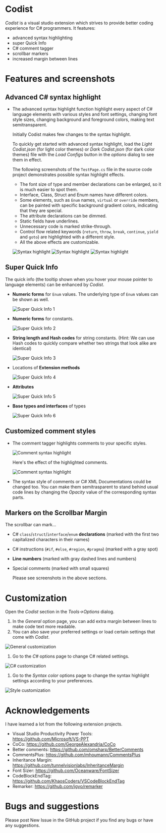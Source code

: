 # Codist
*Codist* is a visual studio extension which strives to provide better coding experience for C# programmers. It features:
* advanced syntax highlighting
* super Quick Info
* C# comment tagger
* scrollbar markers
* increased margin between lines

# Features and screenshots

## Advanced C# syntax highlight
* The advanced syntax highlight function highlight every aspect of C# language elements with various styles and font settings, changing font style sizes, changing background and foreground colors, making text semitransparent.

  Initially Codist makes few changes to the syntax highlight.

  To quickly get started with advanced syntax highlight, load the *Light Codist.json* (for light color themes) or *Dark Codist.json* (for dark color themes) file with the *Load Configs* button in the *options* dialog to see them in effect.

  The following screenshots of the `TestPage.cs` file in the source code project demonstrates possible syntax highlight effects.

  * The font size of type and member declarations can be enlarged, so it is much easier to spot them.
  * Interface, Class, Struct and Enum names have different colors.
  * Some elements, such as `Enum` names, `virtual` or `override` members, can be painted with specific background gradient colors, indicating that they are special.
  * The attribute declarations can be dimmed.
  * Static fields have underlines.
  * Unnecessary code is marked strike-through.
  * Control flow related keywords (`return`, `throw`, `break`, `continue`, `yield` and `goto`) are highlighted with a different style.
  * All the above effects are customizable.
 
  ![Syntax highlight](doc/highlight1.png)
  ![Syntax highlight](doc/highlight2.png)
  ![Syntax highlight](doc/highlight3.png)

## Super Quick Info

The quick info (the tooltip shown when you hover your mouse pointer to language elements) can be enhanced by *Codist*.

* **Numeric forms** for `Enum` values. The underlying type of `Enum` values can be shown as well.

  ![Super Quick Info 1](doc/super-quick-info-1.png)

* **Numeric forms** for constants.

  ![Super Quick Info 2](doc/super-quick-info-2.png)

* **String length and Hash codes** for string constants. (Hint: We can use Hash codes to quickly compare whether two strings that look alike are identical)

  ![Super Quick Info 3](doc/super-quick-info-3.png)

* Locations of **Extension methods**

  ![Super Quick Info 4](doc/super-quick-info-4.png)

* **Attributes**

  ![Super Quick Info 5](doc/super-quick-info-5.png)

* **Base types and interfaces** of types

  ![Super Quick Info 6](doc/super-quick-info-6.png)

## Customized comment styles
* The comment tagger highlights comments to your specific styles.

  ![Comment syntax highlight](doc/comment-tagger-options.png)

  Here's the effect of the highlighted comments.

  ![Comment syntax highlight](doc/syntax-highlight-comments.png)

* The syntax style of comments or C# XML Documentations could be changed too. You can make them semitrasparent to stand behind usual code lines by changing the *Opacity* value of the corresponding syntax parts.

## Markers on the Scrollbar Margin

The scrollbar can mark...

* C# `class`/`struct`/`interface`/`enum` **declarations** (marked with the first two capitalized characters in their names)
* C# instructions (`#if`, `#else`, `#region`, `#pragma`) (marked with a gray spot)
* **Line numbers** (marked with gray dashed lines and numbers)
* Special comments (marked with small squares)

  Please see screenshots in the above sections.


# Customization
  Open the *Codist* section in the *Tools->Options* dialog.

1. In the *General* option page, you can add extra margin between lines to make code text more readable.
2. You can also save your preferred settings or load certain settings that come with *Codist*.

  ![General customization](doc/general-options.png)

1. Go to the *C#* options page to change C# related settings.

  ![C# customization](doc/csharp-options.png)

1. Go to the *Syntax color* options page to change the syntax highlight settings according to your preferences.

  ![Style customization](doc/syntax-highlight.png)

# Acknowledgements
I have learned a lot from the following extension projects.
* Visual Studio Productivity Power Tools: https://github.com/Microsoft/VS-PPT
* CoCo: https://github.com/GeorgeAlexandria/CoCo
* Better comments: https://github.com/omsharp/BetterComments
* CommentsPlus: https://github.com/mhoumann/CommentsPlus
* Inheritance Margin: https://github.com/tunnelvisionlabs/InheritanceMargin
* Font Sizer: https://github.com/Oceanware/FontSizer
* CodeBlockEndTag: https://github.com/KhaosCoders/VSCodeBlockEndTag
* Remarker: https://github.com/jgyo/remarker

# Bugs and suggestions
Please post New Issue in the GitHub project if you find any bugs or have any suggestions.
